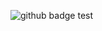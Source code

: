 
![github badge test](https://github.com/eldritchconundrum/eldritchconundrum.github.io/actions/workflows/actions.yml/badge.svg)
